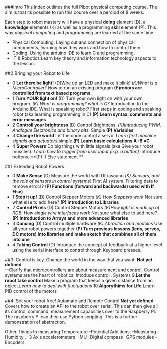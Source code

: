 ###Intro
This index outlines the full Pibot physical computing course. The aim is that its possible to run this course over a peroiod of 8 weeks. 

Each step to robot mastery will have a physical **doing** element (D), a **knowledge** elements (K) as well as a programming **skill** element (P). This way *physical computing* and *programming* are learned at the same time. 

- Physical Computing. Laying out and connection of physical components, learning how they work and how to control them.
- Coding. Using the arduino IDE to learn C and programming.
- IT & Robotics Learn key theory and information technology aspects to the lesson.


##0 Bringing your Robot to Life

- 0 **Let there be light!** (D)Wire up an LED and make it blink! *(K)What is a MicroController?* How to run an existing program **(P)robots are controlled from text based programs.** 
- 1 **Turn YOUR light on!** (D) Turn your own light on with your own program. *(K) What is programming? what is C?*  Introduction to the Arduino IDE. What is speaking robot? First steps in coding and speaking robot (aka learning programming in C)  **(P) Learn syntax, comments and error messages** 
- 2 **Controll your brightness** (D) Control Brightness. *(K)Introducing PWM, Analogue Electronics and binary bits.* Simple **(P) Variables**
- 3 **Change the world** Let the code control a servo.  *Learn first machine signals and actuators* simple **(P) Learn basic calculations A+B =C** 
- 4 **Super Powers** Do big things with little signals (aka Give your robot muscles). *Learn how to trigger from user input (e.g. a button)*  Introduce bottons.  **(P) If Else statement ** 


##1 Extending Robot Powers 
- 0 **Make Sense** (D) Measure the world with Ultrasound *(K) Sensors, and the role of sensors in control systems)* First AI system. Filtering data to remove errors? **(P) Functions (forward and backwards) used with If Else)**
- 1 **Step it up!** (D) Control Stepper Motors *(K) How Steppers work* Not sure what else to add here? **(P) Introduction to Libraries**
- 2 **Control Pixels** (D) Control Stepper Motors *(K)How light is made up of RGB. How single wire interfaces work* Not sure what else to add here? **(P) Introduction to Arrays and more advanced libraries**
- 3 **Dancing** (D) Control multiple hardware *(K) Abraction and modules* Use all your robot powers together **(P) Turn previous lessons (leds, servos, DC motors) into libraries and make sketch that combines all of them into one** 
- 4 **Taking Control** (D) Introduce the concept of feedback at a higher level using the serial interface to control through Keyboard presses. 


##3: Control is key. Change the world in the way that you want. 
**Not yet defined**  
--Clarify that microcontrollers are about measurement and control. Control systems are the heart of robotics.  Intoduce controll. Systems
9.**Let the robot take control** Make a program that keeps a given distance from an object.*Learn how to deal with fluctuations*
10.**Algorythims for Life** Learn PID control of the motors 

##4: Set your robot free! Automate and Remote Control
**Not yet defined** 
Covers how to create an API to the robot over serial.  This can then give all its control, command, measurement capabilities over to the Raspberry Pi.  The raspberry Pi can then use Python scripting.  This is a further demonstration of abstraction.  

 Other Things to measuring Temperature -Potential Additions: -Measuring Humidity , -3 Axis accelerometers -IMU -Digital compass -GPS modules -Encoders



